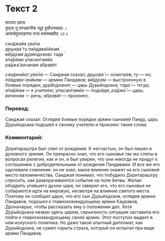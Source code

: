# Текст 2

सञ्जय उवाच  
दृष्ट्वा तु पाण्डवानीकं व्यूढं दुर्योधनस्तदा ।  
आचार्यमुपसङ्गम्य राजा वचनमब्रवीत् ॥२॥

сан̃джайа ува̄ча  
др̣шх̣ва̄ ту па̄н̣д̣ава̄нӣкам̇  
вйӯд̣хам̇ дурйодханас тада̄  
а̄ча̄рйам упасан̇гамйа  
ра̄джа̄ вачанам абравӣт

_сан̃джайат̣ ува̄ча_ — Санджая сказал; _др̣шх̣ва̄_ — осмотрев; _ту_ — но; _па̄н̣д̣ава-анӣкам_ — армию Пандавов; _вйӯд̣хам_ — выстроенную в боевые порядки; _дурйодханат̣_ — царь Дурьйодхана; _тада̄_ — тогда; _а̄ча̄рйам_ — к учителю; _упасан̇гамйа_ — подойдя; _ра̄джа̄_ — царь; _вачанам_ — речь; _абравӣт_ — произнес.

### Перевод:

Санджая сказал: Оглядев боевые порядки армии сыновей Панду, царь Дурьйодхана подошел к своему учителю и произнес такие слова.

### Комментарий:

Дхритараштра был слеп от рождения. К несчастью, он был лишен и духовного зрения. Он прекрасно знал, что его сыновья так же слепы в вопросах религии, как и он, и был уверен, что они никогда не придут к соглашению с добродетельными от рождения Пандавами. И все же его одолевали сомнения: он не знал, какое влияние окажет на его сыновей место паломничества. Санджая понимал, что́ побудило Дхритараштру спросить, как разворачиваются события на поле битвы. Желая ободрить упавшего духом царя, он заверил его, что его сыновья не собираются идти на мировую, несмотря на влияние святого места. Поэтому он сообщил царю, что его сын Дурьйодхана, оглядев армию Пандавов, подошел к главнокомандующему армии Кауравов, Дроначарье, чтобы рассказать ему о положении дел. Хотя Дурьйодхана назван здесь царем, серьезность ситуации заставила его пойти к главнокомандующему своей армии. Этот поступок выдает в нем искусного политика. Но даже такой опытный дипломат, как Дурьйодхана, не сумел скрыть страха, который он испытал при виде армии Пандавов.